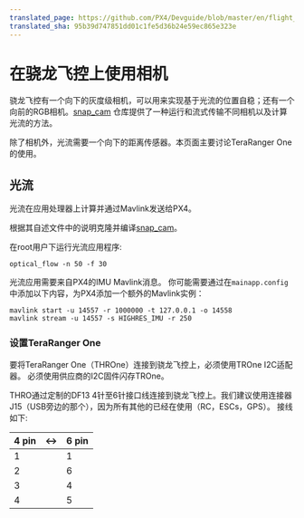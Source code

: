 ```yaml
---
translated_page: https://github.com/PX4/Devguide/blob/master/en/flight_controller/snapdragon_flight_camera.md
translated_sha: 95b39d747851dd01c1fe5d36b24e59ec865e323e
---
```


# 在骁龙飞控上使用相机


骁龙飞控有一个向下的灰度级相机，可以用来实现基于光流的位置自稳；还有一个向前的RGB相机。[snap_cam](https://github.com/PX4/snap_cam) 仓库提供了一种运行和流式传输不同相机以及计算光流的方法。


除了相机外，光流需要一个向下的距离传感器。本页面主要讨论TeraRanger One的使用。

## 光流

光流在应用处理器上计算并通过Mavlink发送给PX4。

根据其自述文件中的说明克隆并编译[snap_cam](https://github.com/PX4/snap_cam)。

在root用户下运行光流应用程序:

```
optical_flow -n 50 -f 30
```


光流应用需要来自PX4的IMU Mavlink消息。 你可能需要通过在`mainapp.config`中添加以下内容，为PX4添加一个额外的Mavlink实例：


```
mavlink start -u 14557 -r 1000000 -t 127.0.0.1 -o 14558
mavlink stream -u 14557 -s HIGHRES_IMU -r 250
```


### 设置TeraRanger One

要将TeraRanger One（THROne）连接到骁龙飞控上，必须使用TROne I2C适配器。 必须使用供应商的I2C固件闪存TROne。

THRO通过定制的DF13 4针至6针接口线连接到骁龙飞控上。我们建议使用连接器J15（USB旁边的那个），因为所有其他的已经在使用（RC，ESCs，GPS）。 接线如下:

| 4 pin | <->  | 6 pin |
| ----- | ---- | ----- |
| 1     |      | 1     |
| 2     |      | 6     |
| 3     |      | 4     |
| 4     |      | 5     |
